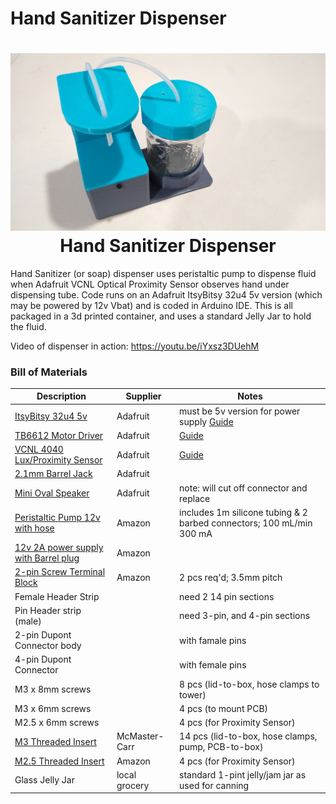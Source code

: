 # Hand Sanitizer Dispenser

<h1 align="center">
	<img width="853" src="https://github.com/dnkorte/sanitizer/blob/master/pictures/picture1_front.jpg" alt="Picture of Hand Sanitizer Dispenser"><br>Hand Sanitizer Dispenser
</h1>


Hand Sanitizer (or soap) dispenser uses peristaltic pump to dispense fluid when Adafruit VCNL Optical Proximity Sensor observes hand under dispensing tube.  Code runs on an Adafruit ItsyBitsy 32u4 5v version (which may be powered by 12v Vbat) and is coded in Arduino IDE.  This is all packaged in a 3d printed container, and uses a standard Jelly Jar to hold the fluid.

Video of dispenser in action:  https://youtu.be/iYxsz3DUehM 

### Bill of Materials

| Description | Supplier | Notes |
| ----------- | -------- | ----- | 
| [ItsyBitsy 32u4 5v](https://www.adafruit.com/product/3677) | Adafruit | must be 5v version for power supply [Guide](https://learn.adafruit.com/introducting-itsy-bitsy-32u4/overview) |
| [TB6612 Motor Driver](https://www.adafruit.com/product/2448) | Adafruit | [Guide](https://learn.adafruit.com/adafruit-tb6612-h-bridge-dc-stepper-motor-driver-breakout) |
| [VCNL 4040 Lux/Proximity Sensor](https://learn.adafruit.com/adafruit-vcnl4040-proximity-sensor/) | Adafruit | [Guide](https://www.adafruit.com/product/4161)
| [2.1mm Barrel Jack](https://www.adafruit.com/product/610) | Adafruit |
| [Mini Oval Speaker](https://www.adafruit.com/product/3923) | Adafruit | note: will cut off connector and replace |
| [Peristaltic Pump 12v with hose](https://www.amazon.com/Peristaltic-Liquid-Dosing-Silicone-Tubing/dp/B075VN1QZM) | Amazon | includes 1m silicone tubing & 2 barbed connectors; 100 mL/min 300 mA |
| [12v 2A power supply with Barrel plug](https://www.amazon.com/TMEZON-Power-Adapter-Supply-2-1mm/dp/B00Q2E5IXW) | Amazon  |
| [2-pin Screw Terminal Block](https://www.amazon.com/dp/B01C3DGIBQ/) | Amazon | 2 pcs req'd; 3.5mm pitch |
| Female Header Strip | | need 2 14 pin sections |
| Pin Header strip (male) | | need 3-pin, and 4-pin sections |
| 2-pin Dupont Connector body | | with famale pins |
| 4-pin Dupont Connector | | with female pins |
| M3 x 8mm screws | | 8 pcs (lid-to-box, hose clamps to tower) |
| M3 x 6mm screws | | 4 pcs (to mount PCB) |
| M2.5 x 6mm screws | | 4 pcs (for Proximity Sensor) |
| [M3 Threaded Insert](https://www.mcmaster.com/94459A130/) | McMaster-Carr | 14 pcs (lid-to-box, hose clamps, pump, PCB-to-box) |
| [M2.5 Threaded Insert](https://www.amazon.com/Products-Insert-Heat-Sink-Injection/dp/B07HKT5W7S/) | Amazon | 4 pcs (for Proximity Sensor) |
| Glass Jelly Jar | local grocery | standard 1-pint jelly/jam jar as used for canning |